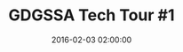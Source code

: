 ---
layout: post
title:  "GDGSSA Tech Tour #1"
date:   2016-02-03 02:00:00
description: "O objetivo do GDG Tech Tour é ser um evento focado nas tecnologias do Google, tendo como público alvo gestores, empreendedores, desenvolvedores e estudantes, iremos falar sobre android wear, polymer, material design e muito mais."
category: Google
twitter-username: gdgssa
tags:
- GDGSSA
- Android
- Polymer

github: "gdg-salvador"
author-name: "GDGSSA"
---